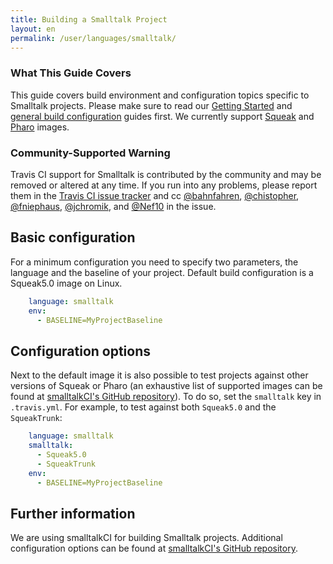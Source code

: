 ```yaml
---
title: Building a Smalltalk Project
layout: en
permalink: /user/languages/smalltalk/
---
```


### What This Guide Covers

This guide covers build environment and configuration topics specific to Smalltalk
projects. Please make sure to read our
[Getting Started](/user/getting-started/) and
[general build configuration](/user/customizing-the-build/) guides first.
We currently support [Squeak](http://squeak.org/) and [Pharo](http://pharo.org) images.

### Community-Supported Warning

Travis CI support for Smalltalk is contributed by the community and may be removed or
altered at any time. If you run into any problems, please report them in the
[Travis CI issue tracker](https://github.com/travis-ci/travis-ci/issues/new?labels=community:smalltalk)
and cc [@bahnfahren](https://github.com/bahnfahren),
[@chistopher](https://github.com/chistopher),
[@fniephaus](https://github.com/fniephaus),
[@jchromik](https://github.com/jchromik), and
[@Nef10](https://github.com/Nef10) in the issue.

## Basic configuration

For a minimum configuration you need to specify two parameters, the language and the baseline of your project. Default build configuration is a Squeak5.0 image on Linux.

```yaml
    language: smalltalk
    env:
      - BASELINE=MyProjectBaseline
```

## Configuration options

Next to the default image it is also possible to test projects against other versions of Squeak or Pharo (an exhaustive list of supported images can be found at [smalltalkCI's GitHub repository](https://github.com/hpi-swa/smalltalkCI)).
To do so, set the `smalltalk` key in `.travis.yml`. For example,
to test against both `Squeak5.0` and
the `SqueakTrunk`:

```yaml
    language: smalltalk
    smalltalk:
      - Squeak5.0
      - SqueakTrunk
    env:
      - BASELINE=MyProjectBaseline
```

## Further information

We are using smalltalkCI for building Smalltalk projects.
Additional configuration options can be found at [smalltalkCI's GitHub repository](https://github.com/hpi-swa/smalltalkCI).
